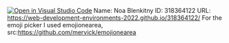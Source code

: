 [![Open in Visual Studio Code](https://classroom.github.com/assets/open-in-vscode-c66648af7eb3fe8bc4f294546bfd86ef473780cde1dea487d3c4ff354943c9ae.svg)](https://classroom.github.com/online_ide?assignment_repo_id=7584438&assignment_repo_type=AssignmentRepo)
Name: Noa Blenkitny
ID: 318364122
URL: https://web-development-environments-2022.github.io/318364122/
For the emoji picker I used emojionearea, src:https://github.com/mervick/emojionearea
